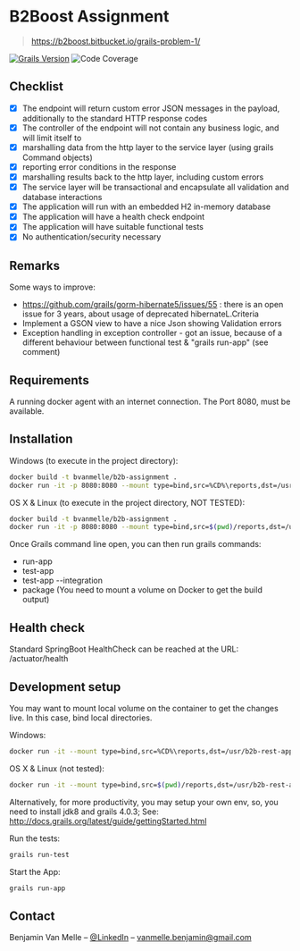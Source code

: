 # B2Boost Assignment 
> https://b2boost.bitbucket.io/grails-problem-1/

[![Grails Version][grails-image]][grails-url]
![Code Coverage][code-coverage]

## Checklist

- [X] The endpoint will return custom error JSON messages in the payload, additionally to the standard HTTP response codes
- [X] The controller of the endpoint will not contain any business logic, and will limit itself to
- [X] marshalling data from the http layer to the service layer (using grails Command objects)
- [x] reporting error conditions in the response
- [x] marshalling results back to the http layer, including custom errors
- [x] The service layer will be transactional and encapsulate all validation and database interactions
- [x] The application will run with an embedded H2 in-memory database
- [x] The application will have a health check endpoint
- [x] The application will have suitable functional tests
- [x] No authentication/security necessary

## Remarks
Some ways to improve:
- https://github.com/grails/gorm-hibernate5/issues/55 : there is an open issue for 3 years, about usage of deprecated hibernateL.Criteria
- Implement a GSON view to have a nice Json showing Validation errors
- Exception handling in exception controller - got an issue, because of a different behaviour between functional test & "grails run-app" (see comment)

## Requirements

A running docker agent with an internet connection. The Port 8080, must be available.

## Installation

Windows (to execute in the project directory):
```sh
docker build -t bvanmelle/b2b-assignment .
docker run -it -p 8080:8080 --mount type=bind,src=%CD%\reports,dst=/usr/b2b-rest-app/build/reports bvanmelle/b2b-assignment
```
OS X & Linux (to execute in the project directory, NOT TESTED):
```sh
docker build -t bvanmelle/b2b-assignment .
docker run -it -p 8080:8080 --mount type=bind,src=$(pwd)/reports,dst=/usr/b2b-rest-app/build/reports bvanmelle/b2b-assignment
```

Once Grails command line open, you can then run grails commands:
- run-app
- test-app	
- test-app --integration
- package (You need to mount a volume on Docker to get the build output)

## Health check

Standard SpringBoot HealthCheck can be reached at the URL: /actuator/health

## Development setup

You may want to mount local volume on the container to get the changes live. In this case, bind local directories.

Windows:
```sh
docker run -it --mount type=bind,src=%CD%\reports,dst=/usr/b2b-rest-app/build/reports --mount type=bind,src=%CD%\build.gradle,dst=/usr/b2b-rest-app/build.gradle --mount type=bind,src=%CD%\grails-app,dst=/usr/b2b-rest-app/grails-app --mount type=bind,src=%CD%\src,dst=/usr/b2b-rest-app/src -p 8080:8080 bvanmelle/b2b-assignment grails
```
OS X & Linux (not tested):
```sh
docker run -it --mount type=bind,src=$(pwd)/reports,dst=/usr/b2b-rest-app/build/reports --mount type=bind,src=$(pwd)/build.gradle,dst=/usr/b2b-rest-app/build.gradle --mount type=bind,src=$(pwd)/grails-app,dst=/usr/b2b-rest-app/grails-app --mount type=bind,src=$(pwd)/src,dst=/usr/b2b-rest-app/src -p 8080:8080 bvanmelle/b2b-assignment grails
```

Alternatively, for more productivity, you may setup your own env, so, you need to install jdk8 and grails 4.0.3; 
See: http://docs.grails.org/latest/guide/gettingStarted.html

Run the tests:
```sh
grails run-test
```
Start the App:
```sh
grails run-app
```

## Contact

Benjamin Van Melle – [@LinkedIn](https://www.linkedin.com/in/benjaminvm/) – vanmelle.benjamin@gmail.com

<!-- Markdown link & img dfn's -->
[grails-image]: https://img.shields.io/badge/Grails-4.0.3-green
[grails-url]: https://docs.grails.org/4.0.3/guide/single.html
[code-coverage]: https://img.shields.io/badge/Coverage-96%25-green